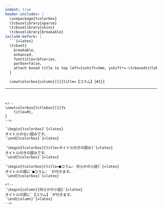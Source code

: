 ```yaml
---
indent: true
header-includes: |
  \usepackage{tcolorbox}
  \tcbuselibrary{xparse}
  \tcbuselibrary{skins}
  \tcbuselibrary{breakable}
include-before: |
  ```{=latex}
  \tcbset{
    breakable,
    enhanced,
    fonttitle=\bfseries,
    parbox=false,
    attach boxed title to top left={xshift=3mm, yshift*=-\tcboxedtitleheight/2},
  }
  
  \newtcolorbox{column}[1]{title=【コラム】{#1}}
  ```
---
```


<!-- 
\newtcolorbox{titlebox}[1]{%
    title=#1,
}
-->

`\begin{tcolorbox}`{=latex}
タイトルのない囲みです。
`\end{tcolorbox}`{=latex}

`\begin{tcolorbox}[title=タイトル付きの囲み]`{=latex}
タイトル付きの囲みです。
`\end{tcolorbox}`{=latex}

`\begin{tcolorbox}[title=■コラム: 何らかの小話]`{=latex}
タイトルの頭に`■コラム: `が付きます。
`\end{tcolorbox}`{=latex}

<!-- 
`\begin{column}{何らかの小話}`{=latex}
タイトルの頭に`【コラム】`が付きます。
`\end{column}`{=latex}
-->
